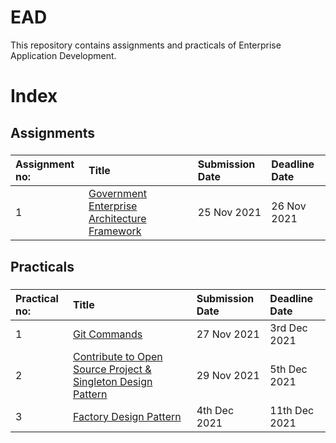 # EAD
This repository contains assignments and practicals of Enterprise Application Development.
###
# Index
## Assignments
###
| Assignment no:      | Title                   | Submission Date                   | Deadline Date                   |
| :---            |  :---                               | :---                   | :---                   |
| 1                   | [Government Enterprise Architecture Framework](https://github.com/kusalmagar/EAD/tree/master/Assignment/Assignment-01)       | 25 Nov 2021                   | 26 Nov 2021                   |


###
###
## Practicals
###
| Practical no:            | Title            | Submission Date            | Deadline Date            |
| :---            | :---            | :---            | :---            |
| 1                | [Git Commands](https://github.com/kusalmagar/EAD/tree/master/Practical/Lab1)            | 27 Nov 2021           | 3rd Dec 2021          |
| 2                | [Contribute to Open Source Project & Singleton Design Pattern](https://github.com/kusalmagar/EAD/tree/master/Practical/Lab2)            | 29 Nov 2021           | 5th Dec 2021          |
| 3                | [Factory Design Pattern](https://github.com/kusalmagar/EAD/tree/master/Practical/Lab3)            | 4th Dec 2021           | 11th Dec 2021          |